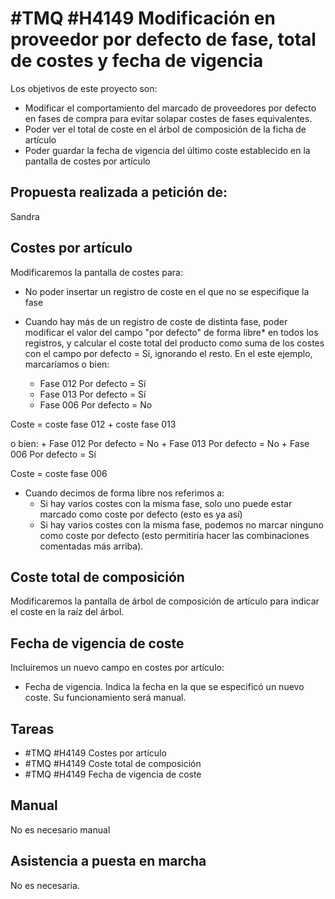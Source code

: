 # #TMQ #H4149 Modificación en proveedor por defecto de fase, total de costes y fecha de vigencia

Los objetivos de este proyecto son:
+ Modificar el comportamiento del marcado de proveedores por defecto en fases de compra para evitar solapar costes de fases equivalentes.
+ Poder ver el total de coste en el árbol de composición de la ficha de artículo
+ Poder guardar la fecha de vigencia del último coste establecido en la pantalla de costes por artículo

## Propuesta realizada a petición de:
Sandra

## Costes por artículo
Modificaremos la pantalla de costes para:

+ No poder insertar un registro de coste en el que no se especifique la fase

+ Cuando hay más de un registro de coste de distinta fase, poder modificar el valor del campo "por defecto" de forma libre* en todos los registros, y calcular el coste total del producto como suma de los costes  con el campo por defecto = Sí, ignorando el resto. En el este ejemplo, marcaríamos o bien:
    + Fase 012 Por defecto = Sí
    + Fase 013 Por defecto = Sí
    + Fase 006 Por defecto = No

Coste = coste fase 012 + coste fase 013

o bien:
    + Fase 012 Por defecto = No
    + Fase 013 Por defecto = No
    + Fase 006 Por defecto = Sí

Coste = coste fase 006

* Cuando decimos de forma libre nos referimos a:
    + Si hay varios costes con la misma fase, solo uno puede estar marcado como coste por defecto (esto es ya así)
    + Si hay varios costes con la misma fase, podemos no marcar ninguno como coste por defecto (esto permitiría hacer las combinaciones comentadas más arriba).

## Coste total de composición
Modificaremos la pantalla de árbol de composición de artículo para indicar el coste en la raíz del árbol.

## Fecha de vigencia de coste
Incluiremos un nuevo campo en costes por artículo:
+ Fecha de vigencia. Indica la fecha en la que se especificó un nuevo coste. Su funcionamiento será manual.

## Tareas
* #TMQ #H4149 Costes por artículo
* #TMQ #H4149 Coste total de composición
* #TMQ #H4149 Fecha de vigencia de coste

## Manual
No es necesario manual

## Asistencia a puesta en marcha
No es necesaria.